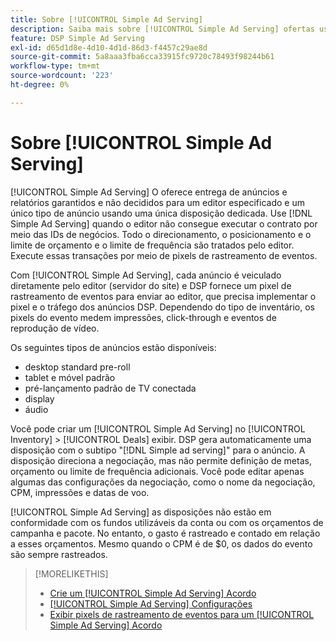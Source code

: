```yaml
---
title: Sobre [!UICONTROL Simple Ad Serving]
description: Saiba mais sobre [!UICONTROL Simple Ad Serving] ofertas usando pixels de rastreamento de evento.
feature: DSP Simple Ad Serving
exl-id: d65d1d8e-4d10-4d1d-86d3-f4457c29ae8d
source-git-commit: 5a8aaa3fba6cca33915fc9720c78493f98244b61
workflow-type: tm+mt
source-wordcount: '223'
ht-degree: 0%

---
```


# Sobre [!UICONTROL Simple Ad Serving]

[!UICONTROL Simple Ad Serving] O oferece entrega de anúncios e relatórios garantidos e não decididos para um editor especificado e um único tipo de anúncio usando uma única disposição dedicada. Use [!DNL Simple Ad Serving] quando o editor não consegue executar o contrato por meio das IDs de negócios. Todo o direcionamento, o posicionamento e o limite de orçamento e o limite de frequência são tratados pelo editor. Execute essas transações por meio de pixels de rastreamento de eventos.

Com [!UICONTROL Simple Ad Serving], cada anúncio é veiculado diretamente pelo editor (servidor do site) e DSP fornece um pixel de rastreamento de eventos para enviar ao editor, que precisa implementar o pixel e o tráfego dos anúncios DSP. Dependendo do tipo de inventário, os pixels do evento medem impressões, click-through e eventos de reprodução de vídeo.

Os seguintes tipos de anúncios estão disponíveis:

* desktop standard pre-roll
* tablet e móvel padrão
* pré-lançamento padrão de TV conectada
* display
* áudio

Você pode criar um [!UICONTROL Simple Ad Serving] no [!UICONTROL Inventory] > [!UICONTROL Deals] exibir. DSP gera automaticamente uma disposição com o subtipo &quot;[!DNL Simple ad serving]&quot; para o anúncio. A disposição direciona a negociação, mas não permite definição de metas, orçamento ou limite de frequência adicionais. Você pode editar apenas algumas das configurações da negociação, como o nome da negociação, CPM, impressões e datas de voo.<!-- If you need multiple tracking tags for a [!UICONTROL Simple Ad Serving] deal, create a duplicate deal. -->

[!UICONTROL Simple Ad Serving] as disposições não estão em conformidade com os fundos utilizáveis da conta ou com os orçamentos de campanha e pacote. No entanto, o gasto é rastreado e contado em relação a esses orçamentos. Mesmo quando o CPM é de $0, os dados do evento são sempre rastreados.

>[!MORELIKETHIS]
>
>* [Crie um [!UICONTROL Simple Ad Serving] Acordo](simple-deal-create.md)
>* [[!UICONTROL Simple Ad Serving] Configurações](simple-deal-settings.md)
>* [Exibir pixels de rastreamento de eventos para um [!UICONTROL Simple Ad Serving] Acordo](simple-deal-show-pixels.md)


